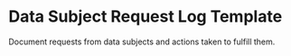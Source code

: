 # Data Subject Request Log Template

Document requests from data subjects and actions taken to fulfill them.
